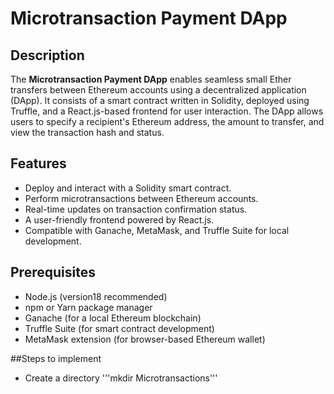 # Microtransaction Payment DApp

## Description
The **Microtransaction Payment DApp** enables seamless small Ether transfers between Ethereum accounts using a decentralized application (DApp). It consists of a smart contract written in Solidity, deployed using Truffle, and a React.js-based frontend for user interaction. The DApp allows users to specify a recipient's Ethereum address, the amount to transfer, and view the transaction hash and status.

## Features
- Deploy and interact with a Solidity smart contract.
- Perform microtransactions between Ethereum accounts.
- Real-time updates on transaction confirmation status.
- A user-friendly frontend powered by React.js.
- Compatible with Ganache, MetaMask, and Truffle Suite for local development.

## Prerequisites
- Node.js (version18 recommended)
- npm or Yarn package manager
- Ganache (for a local Ethereum blockchain)
- Truffle Suite (for smart contract development)
- MetaMask extension (for browser-based Ethereum wallet)

##Steps to implement
- Create a directory
  '''mkdir Microtransactions'''
